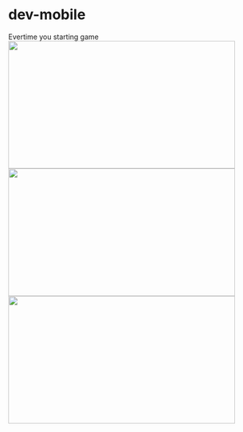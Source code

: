 # dev-mobile

Evertime you starting game 
<img src="project-img/starting.gif" width="455,11" height="256" />
<img src="project-img/gameplay-01.gif" width="455,11" height="256" />
<img src="project-img/gameplay-02.gif" width="455,11" height="256" />
